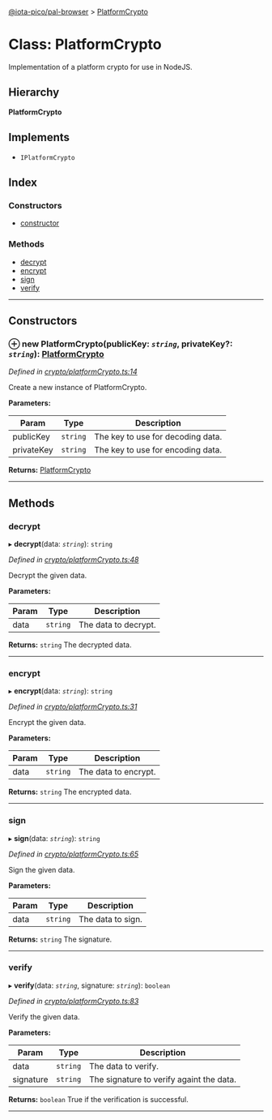 [@iota-pico/pal-browser](../README.md) > [PlatformCrypto](../classes/platformcrypto.md)

# Class: PlatformCrypto

Implementation of a platform crypto for use in NodeJS.

## Hierarchy

**PlatformCrypto**

## Implements

* `IPlatformCrypto`

## Index

### Constructors

* [constructor](platformcrypto.md#constructor)

### Methods

* [decrypt](platformcrypto.md#decrypt)
* [encrypt](platformcrypto.md#encrypt)
* [sign](platformcrypto.md#sign)
* [verify](platformcrypto.md#verify)

---

## Constructors

<a id="constructor"></a>

### ⊕ **new PlatformCrypto**(publicKey: *`string`*, privateKey?: *`string`*): [PlatformCrypto](platformcrypto.md)

*Defined in [crypto/platformCrypto.ts:14](https://github.com/iota-pico/pal-browser/blob/f6aff0a/src/crypto/platformCrypto.ts#L14)*

Create a new instance of PlatformCrypto.

**Parameters:**

| Param | Type | Description |
| ------ | ------ | ------ |
| publicKey | `string`   |  The key to use for decoding data. |
| privateKey | `string`   |  The key to use for encoding data. |

**Returns:** [PlatformCrypto](platformcrypto.md)

---

## Methods

<a id="decrypt"></a>

###  decrypt

▸ **decrypt**(data: *`string`*): `string`

*Defined in [crypto/platformCrypto.ts:48](https://github.com/iota-pico/pal-browser/blob/f6aff0a/src/crypto/platformCrypto.ts#L48)*

Decrypt the given data.

**Parameters:**

| Param | Type | Description |
| ------ | ------ | ------ |
| data | `string`   |  The data to decrypt. |

**Returns:** `string`
The decrypted data.

___

<a id="encrypt"></a>

###  encrypt

▸ **encrypt**(data: *`string`*): `string`

*Defined in [crypto/platformCrypto.ts:31](https://github.com/iota-pico/pal-browser/blob/f6aff0a/src/crypto/platformCrypto.ts#L31)*

Encrypt the given data.

**Parameters:**

| Param | Type | Description |
| ------ | ------ | ------ |
| data | `string`   |  The data to encrypt. |

**Returns:** `string`
The encrypted data.

___

<a id="sign"></a>

###  sign

▸ **sign**(data: *`string`*): `string`

*Defined in [crypto/platformCrypto.ts:65](https://github.com/iota-pico/pal-browser/blob/f6aff0a/src/crypto/platformCrypto.ts#L65)*

Sign the given data.

**Parameters:**

| Param | Type | Description |
| ------ | ------ | ------ |
| data | `string`   |  The data to sign. |

**Returns:** `string`
The signature.

___

<a id="verify"></a>

###  verify

▸ **verify**(data: *`string`*, signature: *`string`*): `boolean`

*Defined in [crypto/platformCrypto.ts:83](https://github.com/iota-pico/pal-browser/blob/f6aff0a/src/crypto/platformCrypto.ts#L83)*

Verify the given data.

**Parameters:**

| Param | Type | Description |
| ------ | ------ | ------ |
| data | `string`   |  The data to verify. |
| signature | `string`   |  The signature to verify againt the data. |

**Returns:** `boolean`
True if the verification is successful.

___

